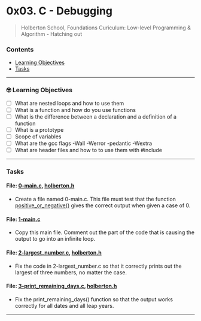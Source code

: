 # 0x03. C - Debugging
> Holberton School, Foundations Curiculum: Low-level Programming & Algorithm - Hatching out

### Contents
- [Learning Objectives](https://github.com/michedomingo/holbertonschool-low_level_programming/tree/master/0x03-debugging/#functions2)
- [Tasks](https://github.com/michedomingo/holbertonschool-low_level_programming/tree/master/0x03-debugging/#tasks)
___
<a name="functions2"></a>

### 🤓 Learning Objectives
- [ ] What are nested loops and how to use them
- [ ] What is a function and how do you use functions
- [ ] What is the difference between a declaration and a definition of a function
- [ ] What is a prototype
- [ ] Scope of variables
- [ ] What are the gcc flags -Wall -Werror -pedantic -Wextra
- [ ] What are header files and how to to use them with #include
___
<a name="tasks"></a>
### Tasks

#### File: [0-main.c](https://github.com/michedomingo/holbertonschool-low_level_programming/blob/master/0x03-debugging/0-main.c), [holberton.h](https://github.com/michedomingo/holbertonschool-low_level_programming/blob/master/0x03-debugging/holberton.h)
- Create a file named 0-main.c. This file must test that the function [positive_or_negative()](https://github.com/michedomingo/holbertonschool-low_level_programming/blob/master/0x01-variables_if_else_while/0-positive_or_negative.c) gives the correct output when given a case of 0.

#### File: [1-main.c](https://github.com/michedomingo/holbertonschool-low_level_programming/blob/master/0x03-debugging/1-main.c)
- Copy this main file. Comment out the part of the code that is causing the output to go into an infinite loop.

#### File: [2-largest_number.c](https://github.com/michedomingo/holbertonschool-low_level_programming/blob/master/0x03-debugging/2-largest_number.c), [holberton.h](https://github.com/michedomingo/holbertonschool-low_level_programming/blob/master/0x03-debugging/holberton.h)
- Fix the code in 2-largest_number.c so that it correctly prints out the largest of three numbers, no matter the case.

#### File: [3-print_remaining_days.c](https://github.com/michedomingo/holbertonschool-low_level_programming/blob/master/0x03-debugging/3-print_remaining_days.c), [holberton.h](https://github.com/michedomingo/holbertonschool-low_level_programming/blob/master/0x03-debugging/holberton.h)
- Fix the print_remaining_days() function so that the output works correctly for all dates and all leap years.
___
